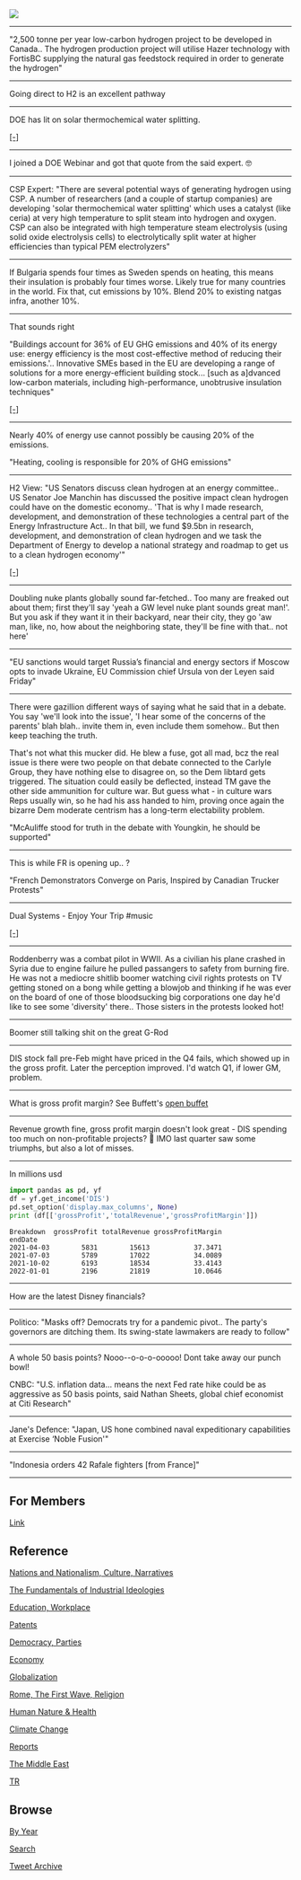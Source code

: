 <img src="https://drive.google.com/uc?export=view&id=1B2wf9R7AMH1d7Vw6e2mucLbIQ5NSjir7"/>

---

"2,500 tonne per year low-carbon hydrogen project to be developed in
Canada.. The hydrogen production project will utilise Hazer technology
with FortisBC supplying the natural gas feedstock required in order to
generate the hydrogen"

---

Going direct to H2 is an excellent pathway

---

DOE has lit on solar thermochemical water splitting. 

[[-]](https://www.energy.gov/eere/fuelcells/hydrogen-production-thermochemical-water-splitting)

---

I joined a DOE Webinar and got that quote from the said expert. 🤓

---

CSP Expert: "There are several potential ways of generating hydrogen
using CSP. A number of researchers (and a couple of startup companies)
are developing 'solar thermochemical water splitting' which uses a
catalyst (like ceria) at very high temperature to split steam into
hydrogen and oxygen. CSP can also be integrated with high temperature
steam electrolysis (using solid oxide electrolysis cells) to
electrolytically split water at higher efficiencies than typical PEM
electrolyzers"

---

If Bulgaria spends four times as Sweden spends on heating, this means
their insulation is probably four times worse. Likely true for many
countries in the world. Fix that, cut emissions by 10%. Blend 20% to
existing natgas infra, another 10%.

---

That sounds right

"Buildings account for 36% of EU GHG emissions and 40% of its energy
use: energy efficiency is the most cost-effective method of reducing
their emissions.'.. Innovative SMEs based in the EU are developing a
range of solutions for a more energy-efficient building stock...
[such as a]dvanced low-carbon materials, including high-performance,
unobtrusive insulation techniques"

[[-]](https://www.cleantechforeurope.com/blog-posts/energy-efficiency-policy-proposals-from-the-eu-innovation-community)

---

Nearly 40% of energy use cannot possibly be causing 20% of the
emissions. 

"Heating, cooling is responsible for 20% of GHG emissions"

---

H2 View: "US Senators discuss clean hydrogen at an energy
committee.. US Senator Joe Manchin has discussed the positive impact
clean hydrogen could have on the domestic economy.. 'That is why I
made research, development, and demonstration of these technologies a
central part of the Energy Infrastructure Act..  In that bill, we fund
$9.5bn in research, development, and demonstration of clean hydrogen
and we task the Department of Energy to develop a national strategy
and roadmap to get us to a clean hydrogen economy'"

[[-]](https://www.h2-view.com/story/us-senators-discuss-clean-hydrogen-at-an-energy-committee)

---

Doubling nuke plants globally sound far-fetched.. Too many are freaked
out about them; first they'll say 'yeah a GW level nuke plant sounds
great man!'. But you ask if they want it in their backyard, near their
city, they go 'aw man, like, no, how about the neighboring state,
they'll be fine with that.. not here'

---

"EU sanctions would target Russia’s financial and energy sectors if
Moscow opts to invade Ukraine, EU Commission chief Ursula von der
Leyen said Friday"

---

There were gazillion different ways of saying what he said that in a
debate. You say 'we'll look into the issue', 'I hear some of the
concerns of the parents' blah blah..  invite them in, even include
them somehow.. But then keep teaching the truth.

That's not what this mucker did. He blew a fuse, got all mad, bcz the
real issue is there were two people on that debate connected to the
Carlyle Group, they have nothing else to disagree on, so the Dem
libtard gets triggered. The situation could easily be deflected,
instead TM gave the other side ammunition for culture war. But guess
what - in culture wars Reps usually win, so he had his ass handed to
him, proving once again the bizarre Dem moderate centrism has a
long-term electability problem.

"McAuliffe stood for truth in the debate with Youngkin, he should be supported"

---

This is while FR is opening up.. ? 

"French Demonstrators Converge on Paris, Inspired by Canadian Trucker
Protests"

---

Dual Systems - Enjoy Your Trip \#music

[[-]](https://youtu.be/5Y0oPDufTs8)

---

Roddenberry was a combat pilot in WWII. As a civilian his plane
crashed in Syria due to engine failure he pulled passangers to safety
from burning fire. He was not a mediocre shitlib boomer watching civil
rights protests on TV getting stoned on a bong while getting a blowjob
and thinking if he was ever on the board of one of those bloodsucking
big corporations one day he'd like to see some 'diversity'
there.. Those sisters in the protests looked hot!

---

Boomer still talking shit on the great G-Rod

---

DIS stock fall pre-Feb might have priced in the Q4 fails, which showed
up in the gross profit. Later the perception improved. I'd watch Q1,
if lower GM, problem.

---

What is gross profit margin? See Buffett's [open buffet](https://finance.yahoo.com/news/buffett-financial-statements-income-statement-204642939.html)

---

Revenue growth fine, gross profit margin doesn't look great - DIS
spending too much on non-profitable projects? 🤔 IMO last quarter saw
some triumphs, but also a lot of misses. 

---

In millions usd


```python
import pandas as pd, yf
df = yf.get_income('DIS')
pd.set_option('display.max_columns', None)
print (df[['grossProfit','totalRevenue','grossProfitMargin']])
```

```text
Breakdown  grossProfit totalRevenue grossProfitMargin
endDate                                              
2021-04-03        5831        15613           37.3471
2021-07-03        5789        17022           34.0089
2021-10-02        6193        18534           33.4143
2022-01-01        2196        21819           10.0646
```

---

How are the latest Disney financials?

---

Politico: "Masks off? Democrats try for a pandemic pivot.. The party's
governors are ditching them. Its swing-state lawmakers are ready to
follow"

---

A whole 50 basis points? Nooo--o-o-o-ooooo! Dont take away our punch bowl!

CNBC: "U.S. inflation data... means the next Fed rate hike could be as
aggressive as 50 basis points, said Nathan Sheets, global chief
economist at Citi Research"

---

Jane's Defence: "Japan, US hone combined naval expeditionary
capabilities at Exercise ‘Noble Fusion'"

---

"Indonesia orders 42 Rafale fighters [from France]"

---

## For Members

[Link](https://thirdwave-members.herokuapp.com)

## Reference

[Nations and Nationalism, Culture, Narratives](/2013/02/nations-and-nationalism.md)

[The Fundamentals of Industrial Ideologies](/2011/04/fundamentals-of-industrial-ideologies.md)

[Education, Workplace](2017/09/education-workplace.md)

[Patents](/2018/09/patents.md)

[Democracy, Parties](/2016/11/democracy.md)

[Economy](/2018/05/economy.md)

[Globalization](/2018/09/globalization.md)

[Rome, The First Wave, Religion](/2017/12/rome.md)

[Human Nature & Health](/2020/07/human-nature.md)

[Climate Change](/2018/12/climate.md)

[Reports](/2019/05/reports.md)

[The Middle East](/2019/07/middleeast.md)

[TR](../tr)

## Browse

[By Year](years.md)

[Search](search.html)

[Tweet Archive](/tweets/README.md)


